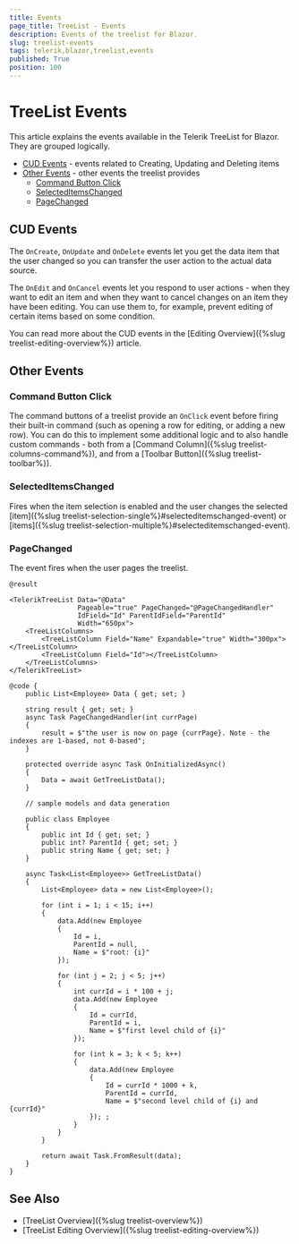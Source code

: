 ```yaml
---
title: Events
page_title: TreeList - Events
description: Events of the treelist for Blazor.
slug: treelist-events
tags: telerik,blazor,treelist,events
published: True
position: 100
---
```


# TreeList Events

This article explains the events available in the Telerik TreeList for Blazor. They are grouped logically.

* [CUD Events](#cud-events) - events related to Creating, Updating and Deleting items
* [Other Events](#other-events) - other events the treelist provides
	* [Command Button Click](#command-button-click)
	* [SelectedItemsChanged](#selecteditemschanged)
	* [PageChanged](#pagechanged)

## CUD Events

The `OnCreate`, `OnUpdate` and `OnDelete` events let you get the data item that the user changed so you can transfer the user action to the actual data source.

The `OnEdit` and `OnCancel` events let you respond to user actions - when they want to edit an item and when they want to cancel changes on an item they have been editing. You can use them to, for example, prevent editing of certain items based on some condition.

You can read more about the CUD events in the [Editing Overview]({%slug treelist-editing-overview%}) article.

## Other Events



### Command Button Click

The command buttons of a treelist provide an `OnClick` event before firing their built-in command (such as opening a row for editing, or adding a new row). You can do this to implement some additional logic and to also handle custom commands - both from a [Command Column]({%slug treelist-columns-command%}), and from a [Toolbar Button]({%slug treelist-toolbar%}).

### SelectedItemsChanged

Fires when the item selection is enabled and the user changes the selected [item]({%slug treelist-selection-single%}#selecteditemschanged-event) or [items]({%slug treelist-selection-multiple%}#selecteditemschanged-event).



### PageChanged

The event fires when the user pages the treelist.

````CSHTML
@result

<TelerikTreeList Data="@Data"
                 Pageable="true" PageChanged="@PageChangedHandler"
                 IdField="Id" ParentIdField="ParentId"
                 Width="650px">
    <TreeListColumns>
        <TreeListColumn Field="Name" Expandable="true" Width="300px"></TreeListColumn>
        <TreeListColumn Field="Id"></TreeListColumn>
    </TreeListColumns>
</TelerikTreeList>

@code {
    public List<Employee> Data { get; set; }

    string result { get; set; }
    async Task PageChangedHandler(int currPage)
    {
        result = $"the user is now on page {currPage}. Note - the indexes are 1-based, not 0-based";
    }

    protected override async Task OnInitializedAsync()
    {
        Data = await GetTreeListData();
    }

    // sample models and data generation

    public class Employee
    {
        public int Id { get; set; }
        public int? ParentId { get; set; }
        public string Name { get; set; }
    }

    async Task<List<Employee>> GetTreeListData()
    {
        List<Employee> data = new List<Employee>();

        for (int i = 1; i < 15; i++)
        {
            data.Add(new Employee
            {
                Id = i,
                ParentId = null,
                Name = $"root: {i}"
            });

            for (int j = 2; j < 5; j++)
            {
                int currId = i * 100 + j;
                data.Add(new Employee
                {
                    Id = currId,
                    ParentId = i,
                    Name = $"first level child of {i}"
                });

                for (int k = 3; k < 5; k++)
                {
                    data.Add(new Employee
                    {
                        Id = currId * 1000 + k,
                        ParentId = currId,
                        Name = $"second level child of {i} and {currId}"
                    }); ;
                }
            }
        }

        return await Task.FromResult(data);
    }
}
````

## See Also

  * [TreeList Overview]({%slug treelist-overview%})
  * [TreeList Editing Overview]({%slug treelist-editing-overview%})
  
